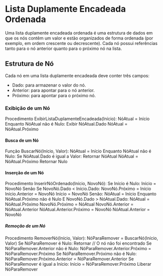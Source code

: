 # Lista Duplamente Encadeada Ordenada

Uma lista duplamente encadeada ordenada é uma estrutura de dados em que os nós contêm um valor e estão organizados de forma ordenada (por exemplo, em ordem crescente ou decrescente). Cada nó possui referências tanto para o nó anterior quanto para o próximo nó na lista.

## Estrutura de Nó

Cada nó em uma lista duplamente encadeada deve conter três campos:
- Dado: para armazenar o valor do nó.
- Anterior: para apontar para o nó anterior.
- Próximo: para apontar para o próximo nó.

### Exibição de um Nó

Procedimento ExibirListaDuplamenteEncadeada(Início):
    NóAtual = Início
    Enquanto NóAtual não é Nulo:
        Exibir NóAtual.Dado
        NóAtual = NóAtual.Próximo

#### Busca de um Nó

Função BuscarNó(Início, Valor):
    NóAtual = Início
    Enquanto NóAtual não é Nulo:
        Se NóAtual.Dado é igual a Valor:
            Retornar NóAtual
        NóAtual = NóAtual.Próximo
    Retornar Nulo

    
#### Inserção de um Nó

Procedimento InserirNóOrdenado(Início, NovoNó):
    Se Início é Nulo:
        Início = NovoNó
    Senão Se NovoNó.Dado < Início.Dado:
        NovoNó.Próximo = Início
        Início.Anterior = NovoNó
        Início = NovoNó
    Senão:
        NóAtual = Início
        Enquanto NóAtual.Próximo não é Nulo E NovoNó.Dado > NóAtual.Dado:
            NóAtual = NóAtual.Próximo
        NovoNó.Próximo = NóAtual
        NovoNó.Anterior = NóAtual.Anterior
        NóAtual.Anterior.Próximo = NovoNó
        NóAtual.Anterior = NovoNó

##### Remoção de um Nó

Procedimento RemoverNó(Início, Valor):
    NóParaRemover = BuscarNó(Início, Valor)
    Se NóParaRemover é Nulo:
        Retornar  // O nó não foi encontrado
    Se NóParaRemover.Anterior não é Nulo:
        NóParaRemover.Anterior.Próximo = NóParaRemover.Próximo
    Se NóParaRemover.Próximo não é Nulo:
        NóParaRemover.Próximo.Anterior = NóParaRemover.Anterior
    Se NóParaRemover é igual a Início:
        Início = NóParaRemover.Próximo
    Liberar NóParaRemover
